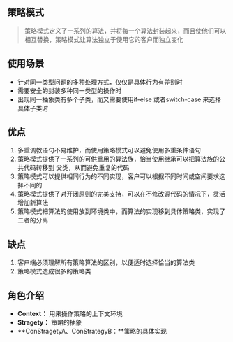 ## 策略模式
> 策略模式定义了一系列的算法，并将每一个算法封装起来，而且使他们可以
相互替换，策略模式让算法独立于使用它的客户而独立变化

## 使用场景
* 针对同一类型问题的多种处理方式，仅仅是具体行为有差别时
* 需要安全的封装多种同一类型的操作时
* 出现同一抽象类有多个子类，而又需要使用if-else 或者switch-case
来选择具体子类时

## 优点
1. 多重调教语句不易维护，而使用策略模式可以避免使用多重条件语句
2. 策略模式提供了一系列的可供重用的算法族，恰当使用继承可以把算法族的公共代码转移到
父类，从而避免重复的代码
3. 策略模式可以提供相同行为的不同实现，客户可以根据不同时间或空间要求选择不同的
4. 策略模式提供了对开闭原则的完美支持，可以在不修改源代码的情况下，灵活增加新算法
5. 策略模式把算法的使用放到环境类中，而算法的实现移到具体策略类，实现了二者的分离

## 缺点
1. 客户端必须理解所有策略算法的区别，以便适时选择恰当的算法类
2. 策略模式造成很多的策略类

## 角色介绍
* **Context：** 用来操作策略的上下文环境
* **Stragety：** 策略的抽象
* **ConStragetyA、ConStrategyB：**策略的具体实现